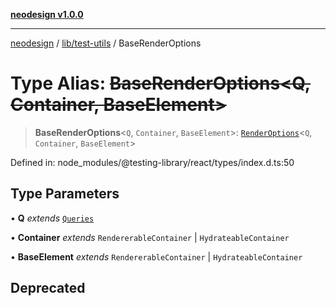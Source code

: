 [**neodesign v1.0.0**](../../../README.md)

***

[neodesign](../../../modules.md) / [lib/test-utils](../README.md) / BaseRenderOptions

# Type Alias: ~~BaseRenderOptions\<Q, Container, BaseElement\>~~

> **BaseRenderOptions**\<`Q`, `Container`, `BaseElement`\>: [`RenderOptions`](../interfaces/RenderOptions.md)\<`Q`, `Container`, `BaseElement`\>

Defined in: node\_modules/@testing-library/react/types/index.d.ts:50

## Type Parameters

• **Q** *extends* [`Queries`](../interfaces/Queries.md)

• **Container** *extends* `RendererableContainer` \| `HydrateableContainer`

• **BaseElement** *extends* `RendererableContainer` \| `HydrateableContainer`

## Deprecated
